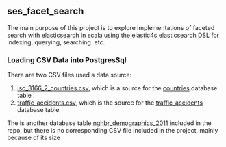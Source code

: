 ## ses_facet_search

The main purpose of this project is to explore implementations of faceted search with [elasticsearch](elasticsearch.org) in scala using the [elastic4s](https://github.com/sksamuel/elastic4s) elasticsearch DSL for indexing, querying, searching. etc.

### Loading CSV Data into PostgresSql

There are two CSV files used a data source:

 1. [iso_3166_2_countries.csv](https://github.com/hfgiii/ses_facet_search/blob/master/core/src/main/resources/iso_3166_2_countries.csv), which is a source for the [countries](https://github.com/hfgiii/ses_facet_search/blob/master/core/src/main/resources/countries.sql) database table .
 2. [traffic_accidents.csv](https://github.com/hfgiii/ses_facet_search/tree/master/core/src/main/resources), which is the source for the [traffic_accidents](https://github.com/hfgiii/ses_facet_search/blob/master/core/src/main/resources/traffic_acidents.sql) database table
 
The is another database table [nghbr_demographics_2011](https://github.com/hfgiii/ses_facet_search/blob/master/core/src/main/resources/n_demo.sql) included in the repo, but there is no corresponding CSV file included in the project, mainly because of its size

